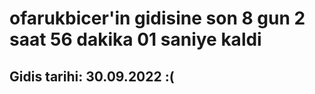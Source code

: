 # ofarukbicer'in gidisine son 8 gun 2 saat 56 dakika 01 saniye kaldi

## Gidis tarihi: 30.09.2022 :(